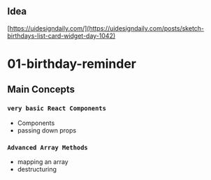 ## Idea

[https://uidesigndaily.com/](https://uidesigndaily.com/posts/sketch-birthdays-list-card-widget-day-1042)

# 01-birthday-reminder

## Main Concepts

### `very basic React Components`

- Components
- passing down props

### `Advanced Array Methods`

- mapping an array
- destructuring
